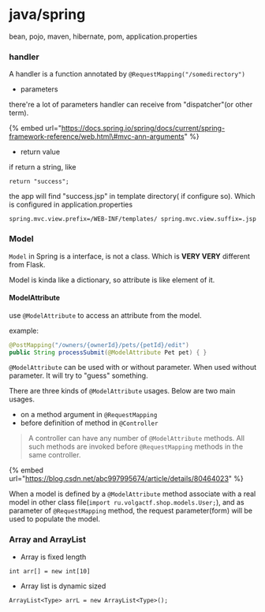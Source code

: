 # java/spring

bean, pojo, maven, hibernate, pom, application.properties

### handler 

A handler is a function annotated by `@RequestMapping("/somedirectory")`

* parameters

there're a lot of parameters handler can receive from "dispatcher"\(or other term\).  

{% embed url="https://docs.spring.io/spring/docs/current/spring-framework-reference/web.html\#mvc-ann-arguments" %}

* return value

if return a string, like 

`return "success";`

the app will find "success.jsp" in template directory\( if configure so\). Which is configured in application.properties

`spring.mvc.view.prefix=/WEB-INF/templates/ spring.mvc.view.suffix=.jsp` 

### Model

`Model` in Spring is a interface, is not a class. Which is **VERY VERY** different from Flask.

Model is kinda like a dictionary, so attribute is like element of it.

#### ModelAttribute

use `@ModelAttribute` to access an attribute from the model.

example:

```java
@PostMapping("/owners/{ownerId}/pets/{petId}/edit")
public String processSubmit(@ModelAttribute Pet pet) { }
```

`@ModelAttribute` can be used with or without parameter. When used without parameter. It will try to "guess" something. 

There are three kinds of `@ModelAttribute` usages. Below are two main usages. 

* on a method argument in `@RequestMapping`
* before definition of method in `@Controller` 

> A controller can have any number of `@ModelAttribute` methods. All such methods are invoked before `@RequestMapping` methods in the same controller.

{% embed url="https://blog.csdn.net/abc997995674/article/details/80464023" %}

When a model is defined by a `@ModelAttribute` method associate with a real model in other class file\(`import ru.volgactf.shop.models.User;`\), and as parameter of `@RequestMapping` method, the request parameter\(form\) will be used to populate the  model.



### Array and ArrayList

* Array is fixed length

```text
int arr[] = new int[10]
```

* Array list is dynamic sized

```
ArrayList<Type> arrL = new ArrayList<Type>();
```


